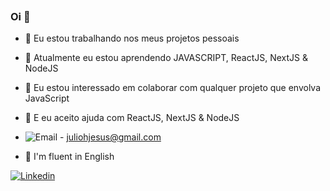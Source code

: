 
<p align="center">
  <img alt="" src="https://c.tenor.com/VR7e9ogArgYAAAAd/lofi-lofigirl.gif" />
</p>



### Oi 👋


- 🔭 Eu estou trabalhando nos meus projetos pessoais
- 🌱 Atualmente eu estou aprendendo JAVASCRIPT, ReactJS, NextJS & NodeJS
- 👯 Eu estou interessado em colaborar com qualquer projeto que envolva JavaScript
- 🤔 E eu aceito ajuda com ReactJS, NextJS & NodeJS
- ![Email](https://img.shields.io/badge/Gmail-D14836?style=flat-square&amp;logo=Gmail&amp;logoColor=white) - juliohjesus@gmail.com

- :closed_book: I'm fluent in	English 

[![Linkedin](https://img.shields.io/badge/-Linkedin-blue?style=for-the-badge&logo=Linkedin)](https://www.linkedin.com/in/julio-h)
